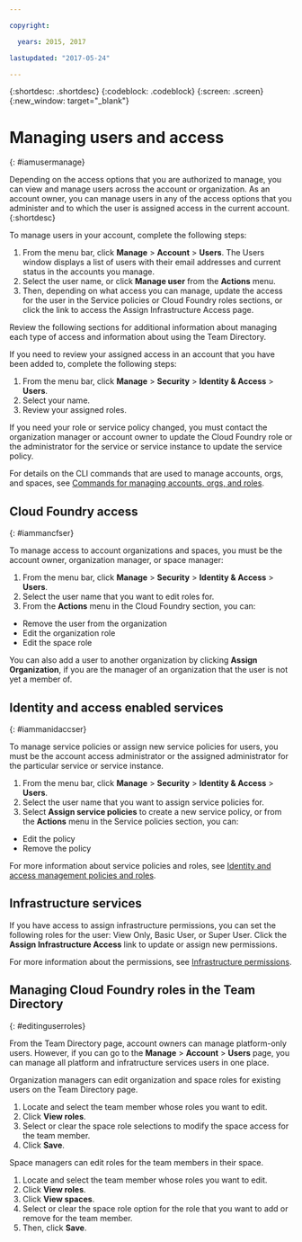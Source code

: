 ```yaml
---

copyright:

  years: 2015, 2017

lastupdated: "2017-05-24"

---
```


{:shortdesc: .shortdesc}
{:codeblock: .codeblock}
{:screen: .screen}
{:new_window: target="_blank"}

# Managing users and access
{: #iamusermanage}

Depending on the access options that you are authorized to manage, you can view and manage users across the account or organization. As an account owner, you can manage users in any of the access options that you administer and to which the user is assigned access in the current account.
{:shortdesc}

To manage users in your account, complete the following steps:

1. From the menu bar, click **Manage** &gt; **Account** &gt; **Users**. The Users window displays a list of users with their email addresses and current status in the accounts you manage. 
2. Select the user name, or click **Manage user** from the **Actions** menu. 
3. Then, depending on what access you can manage, update the access for the user in the Service policies or Cloud Foundry roles sections, or click the link to access the Assign Infrastructure Access page.

Review the following sections for additional information about managing each type of access and information about using the Team Directory.

If you need to review your assigned access in an account that you have been added to, complete the following steps:

1. From the menu bar, click **Manage** &gt; **Security** &gt; **Identity & Access** &gt; **Users**. 
2. Select your name. 
3. Review your assigned roles.

If you need your role or service policy changed, you must contact the organization manager or account owner to update the Cloud Foundry role or the administrator for the service or service instance to update the service policy.

For details on the CLI commands that are used to manage accounts, orgs, and spaces, see [Commands for managing accounts, orgs, and roles](https://console.ng.bluemix.net/docs/cli/reference/bluemix_cli/bx_cli.html#bx_commands_acctorg).

## Cloud Foundry access
{: #iammancfser}

To manage access to account organizations and spaces, you must be the account owner, organization manager, or space manager:

1. From the menu bar, click **Manage** &gt; **Security** &gt; **Identity & Access** &gt; **Users**. 
2. Select the user name that you want to edit roles for.
3. From the **Actions** menu in the Cloud Foundry section, you can:

  * Remove the user from the organization
  * Edit the organization role
  * Edit the space role

You can also add a user to another organization by clicking **Assign Organization**, if you are the manager of an organization that the user is not yet a member of. 


## Identity and access enabled services
{: #iammanidaccser}

To manage service policies or assign new service policies for users, you must be the account access administrator or the assigned administrator for the particular service or service instance.

1. From the menu bar, click **Manage** &gt; **Security** &gt; **Identity & Access** &gt; **Users**. 
2. Select the user name that you want to assign service policies for.
3. Select **Assign service policies** to create a new service policy, or from the **Actions** menu in the Service policies section, you can:
  
  * Edit the policy
  * Remove the policy

For more information about service policies and roles, see [Identity and access management policies and roles](/docs/iam/users_roles.html#iamusermanpol).

## Infrastructure services

If you have access to assign infrastructure permissions, you can set the following roles for the user: View Only, Basic User, or Super User. Click the **Assign Infrastructure Access** link to update or assign new permissions.

For more information about the permissions, see [Infrastructure permissions](/docs/iam/users_roles.html#infrapermissions).

## Managing Cloud Foundry roles in the Team Directory
{: #editinguserroles}

From the Team Directory page, account owners can manage platform-only users. However, if you can go to the **Manage** &gt; **Account** &gt; **Users** page, you can manage all platform and infratructure services users in one place.

Organization managers can edit organization and space roles for existing users on the Team Directory page.

1. Locate and select the team member whose roles you want to edit.
2. Click **View roles**.
3. Select or clear the space role selections to modify the space access for the team member.
4. Click **Save**.

Space managers can edit roles for the team members in their space.

1. Locate and select the team member whose roles you want to edit.
2. Click **View roles**.
3. Click **View spaces**.
4. Select or clear the space role option for the role that you want to add or remove for the team member.
5. Then, click **Save**.
